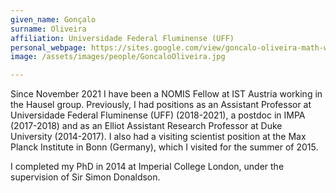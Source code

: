 ```yaml
---
given_name: Gonçalo
surname: Oliveira
affiliation: Universidade Federal Fluminense (UFF)
personal_webpage: https://sites.google.com/view/goncalo-oliveira-math-webpage/home
image: /assets/images/people/GoncaloOliveira.jpg

---
```

Since November 2021 I have been a NOMIS Fellow at IST Austria working in the Hausel group. Previously, I had positions as an Assistant Professor at Universidade Federal Fluminense (UFF) (2018-2021), a postdoc in IMPA (2017-2018) and as an Elliot Assistant Research Professor at Duke University (2014-2017). I also had a visiting scientist position at the Max Planck Institute in Bonn (Germany), which I visited for the summer of 2015. 

I completed my PhD in 2014 at Imperial College London, under the supervision of Sir Simon Donaldson. 
